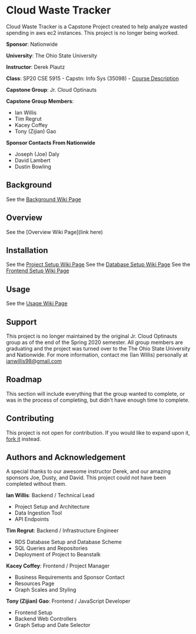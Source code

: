 # Cloud Waste Tracker

Cloud Waste Tracker is a Capstone Project created to help analyze wasted spending in aws ec2 instances.
This project is no longer being worked.

**Sponsor**: Nationwide

**University**: The Ohio State University

**Instructor**: Derek Plautz 

**Class**: SP20 CSE 5915 - Capstn: Info Sys (35098) - [Course Description](https://coe-portal.cse.ohio-state.edu/pdf-exports/CSE/CSE-5915.pdf)

**Capstone Group**: Jr. Cloud Optinauts

**Capstone Group Members**:
- Ian Willis
- Tim Regrut
- Kacey Coffey
- Tony (Zijian) Gao

**Sponsor Contacts From Nationwide**
- Joseph (Joe) Daly
- David Lambert
- Dustin Bowling

## Background

See the [Background Wiki Page](https://github.com/ianwillis98/CloudWasteTracker/wiki/Background)

## Overview

See the [Overview Wiki Page](link here)

## Installation

See the [Project Setup Wiki Page](https://github.com/ianwillis98/CloudWasteTracker/wiki/Project-Setup)
See the [Database Setup Wiki Page](https://github.com/ianwillis98/CloudWasteTracker/wiki/Database-Installation)
See the [Frontend Setup Wiki Page](https://github.com/ianwillis98/CloudWasteTracker/wiki/Frontend-Setup)

## Usage

See the [Usage Wiki Page](https://github.com/ianwillis98/CloudWasteTracker/wiki/Usage)

## Support

This project is no longer maintained by the original Jr. Cloud Optinauts group as of the end
of the Spring 2020 semester. All group members are graduating and the project was turned over to
the The Ohio State University and Nationwide. For more information, contact me (Ian Willis) personally
at [ianwillis98@gmail.com](mailto:ianwillis98@gmail.com?subject=[GitHub]%20Cloud%20Waste%20Tracker%20Support)

## Roadmap

This section will include everything that the group wanted to complete, or was in the process of completing,
but didn't have enough time to complete.

## Contributing

This project is not open for contribution. If you would like to expand upon it, 
[fork it](https://help.github.com/en/github/getting-started-with-github/fork-a-repo) instead.

## Authors and Acknowledgement

A special thanks to our awesome instructor Derek, and our amazing sponsors Joe, Dusty, and David.
This project could not have been completed without them.

**Ian Willis**: Backend / Technical Lead
- Project Setup and Architecture
- Data Ingestion Tool
- API Endpoints

**Tim Regrut**: Backend / Infrastructure Engineer
- RDS Database Setup and Database Scheme
- SQL Queries and Repositories
- Deployment of Project to Beanstalk

**Kacey Coffey**: Frontend / Project Manager
- Business Requirements and Sponsor Contact
- Resources Page
- Graph Scales and Styling

**Tony (Zijian) Gao**: Frontend / JavaScript Developer
- Frontend Setup
- Backend Web Controllers
- Graph Setup and Date Selector
